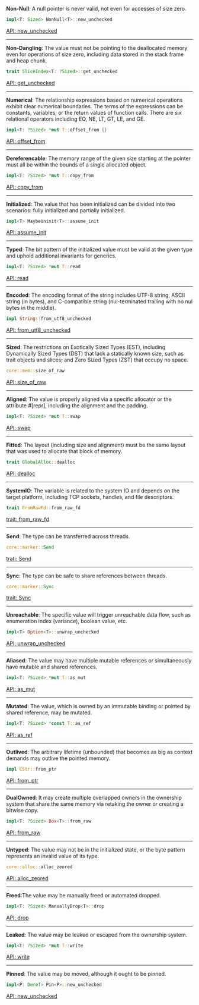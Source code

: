 **Non-Null**: A null pointer is never valid, not even for accesses of size zero.
```rust
impl<T: Sized> NonNull<T>::new_unchecked
```
[API: new_unchecked](https://doc.rust-lang.org/std/ptr/struct.NonNull.html#method.new_unchecked)

---
**Non-Dangling**: The value must not be pointing to the deallocated memory even for operations of size zero, including data stored in the stack frame and heap chunk.
```rust
trait SliceIndex<T: ?Sized>::get_unchecked
```
[API: get_unchecked](https://doc.rust-lang.org/std/slice/trait.SliceIndex.html#tymethod.get_unchecked)

---
**Numerical**: The relationship expressions based on numerical operations exhibit clear numerical boundaries. The terms of the expressions can be constants, variables, or the return values of function calls. There are six relational operators including EQ, NE, LT, GT, LE, and GE.
```rust
impl<T: ?Sized> *mut T::offset_from {}
```
[API: offset_from](https://doc.rust-lang.org/std/primitive.pointer.html#method.offset_from-1)

---
**Dereferencable**: The memory range of the given size starting at the pointer must all be within the bounds of a single allocated object.
```rust
impl<T: ?Sized> *mut T::copy_from
```
[API: copy_from](https://doc.rust-lang.org/std/primitive.pointer.html#method.copy_from)

---
**Initialized**: The value that has been initialized can be divided into two scenarios: fully initialized and partially initialized.
```rust
impl<T> MaybeUninit<T>::assume_init
```
[API: assume_init](https://doc.rust-lang.org/std/boxed/struct.Box.html#method.assume_init)

---
**Typed**: The bit pattern of the initialized value must be valid at the given type and uphold additional invariants for generics.
```rust
impl<T: ?Sized> *mut T::read
```
[API: read](https://doc.rust-lang.org/std/primitive.pointer.html#method.read)

---
**Encoded**: The encoding format of the string includes UTF-8 string, ASCII string (in bytes), and C-compatible string (nul-terminated trailing with no nul bytes in the middle).
```rust
impl String::from_utf8_unchecked
```
[API: from_utf8_unchecked](https://doc.rust-lang.org/std/string/struct.String.html#method.from_utf8_unchecked)

---
**Sized**: The restrictions on Exotically Sized Types (EST), including Dynamically Sized Types (DST) that lack a statically known size, such as trait objects and slices; and Zero Sized Types (ZST) that occupy no space.
```rust
core::mem::size_of_raw
```
[API: size_of_raw](https://doc.rust-lang.org/std/mem/fn.size_of_val.html)

---
**Aligned**: The value is properly aligned via a specific allocator or the attribute #[repr], including the alignment and the padding.
```rust
impl<T: ?Sized> *mut T::swap
```
[API: swap](https://doc.rust-lang.org/std/ptr/fn.swap.html)

---
**Fitted**: The layout (including size and alignment) must be the same layout that was used to allocate that block of memory.
```rust
trait GlobalAlloc::dealloc
```
[API: dealloc](https://doc.rust-lang.org/std/alloc/trait.GlobalAlloc.html#tymethod.dealloc)

---
**SystemIO**: The variable is related to the system IO and depends on the target platform, including TCP sockets, handles, and file descriptors.
```rust
trait FromRawFd::from_raw_fd
```
[trait: from_raw_fd](https://doc.rust-lang.org/std/os/fd/trait.FromRawFd.html)

---
**Send**: The type can be transferred across threads.
```rust
core::marker::Send
```
[trati: Send](https://doc.rust-lang.org/std/marker/trait.Send.html)


---
**Sync**: The type can be safe to share references between threads.
```rust
core::marker::Sync
```
[trait: Sync](https://doc.rust-lang.org/std/marker/trait.Sync.html)

---
**Unreachable**: The specific value will trigger unreachable data flow, such as enumeration index (variance), boolean value, etc.
```rust
impl<T> Option<T>::unwrap_unchecked
```
[API: unwrap_unchecked](https://doc.rust-lang.org/std/option/enum.Option.html#method.unwrap_unchecked)

---
**Aliased**: The value may have multiple mutable references or simultaneously have mutable and shared references.
```rust
impl<T: ?Sized> *mut T::as_mut
```
[API: as_mut](https://doc.rust-lang.org/std/primitive.pointer.html#method.as_mut)

---
**Mutated**: The value, which is owned by an immutable binding or pointed by shared reference, may be mutated.
```rust
impl<T: ?Sized> *const T::as_ref
```
[API: as_ref](https://doc.rust-lang.org/std/primitive.pointer.html#method.as_ref-1)

---
**Outlived**: The arbitrary lifetime (unbounded) that becomes as big as context demands may outlive the pointed memory.
```rust
impl CStr::from_ptr
```
[API: from_ptr](https://doc.rust-lang.org/std/ffi/struct.CStr.html#method.from_ptr)

---
**DualOwned**: It may create multiple overlapped owners in the ownership system that share the same memory via retaking the owner or creating a bitwise copy.
```rust
impl<T: ?Sized> Box<T>::from_raw
```
[API: from_raw](https://doc.rust-lang.org/std/boxed/struct.Box.html#method.from_raw)

---
**Untyped**: The value may not be in the initialized state, or the byte pattern represents an invalid value of its type.
```rust
core::alloc::alloc_zeored
```
[API: alloc_zeored](https://doc.rust-lang.org/std/alloc/fn.alloc_zeroed.html)

---
**Freed**:The value may be manually freed or automated dropped.
```rust
impl<T: ?Sized> ManuallyDrop<T>::drop
```
[API: drop](https://doc.rust-lang.org/std/mem/struct.ManuallyDrop.html#method.drop)

---
**Leaked**: The value may be leaked or escaped from the ownership system.
```rust
impl<T: ?Sized> *mut T::write
```
[API: write](https://doc.rust-lang.org/std/primitive.pointer.html#method.write)

---
**Pinned**: The value may be moved, although it ought to be pinned.
```rust
impl<P: Deref> Pin<P>::new_unchecked
```
[API: new_unchecked](https://doc.rust-lang.org/std/pin/struct.Pin.html#method.new_unchecked)